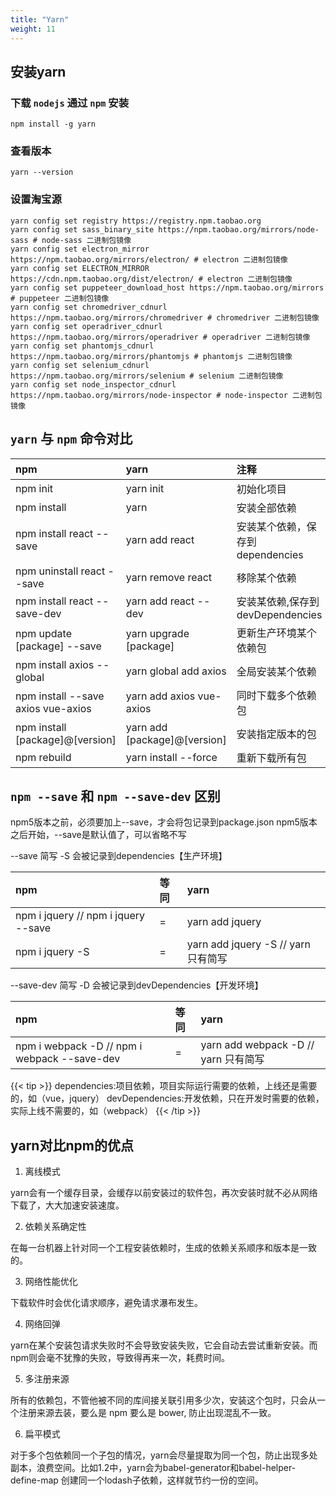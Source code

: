 ```yaml
---
title: "Yarn"
weight: 11
---
```


## 安装yarn

### 下载 `nodejs` 通过 `npm` 安装

```shell
npm install -g yarn
```

### 查看版本

```shell
yarn --version
```

### 设置淘宝源

```shell
yarn config set registry https://registry.npm.taobao.org
yarn config set sass_binary_site https://npm.taobao.org/mirrors/node-sass # node-sass 二进制包镜像
yarn config set electron_mirror https://npm.taobao.org/mirrors/electron/ # electron 二进制包镜像
yarn config set ELECTRON_MIRROR https://cdn.npm.taobao.org/dist/electron/ # electron 二进制包镜像
yarn config set puppeteer_download_host https://npm.taobao.org/mirrors # puppeteer 二进制包镜像
yarn config set chromedriver_cdnurl https://npm.taobao.org/mirrors/chromedriver # chromedriver 二进制包镜像
yarn config set operadriver_cdnurl https://npm.taobao.org/mirrors/operadriver # operadriver 二进制包镜像
yarn config set phantomjs_cdnurl https://npm.taobao.org/mirrors/phantomjs # phantomjs 二进制包镜像
yarn config set selenium_cdnurl https://npm.taobao.org/mirrors/selenium # selenium 二进制包镜像
yarn config set node_inspector_cdnurl https://npm.taobao.org/mirrors/node-inspector # node-inspector 二进制包镜像
```

## `yarn` 与 `npm` 命令对比

| npm                                | yarn                         | 注释                              |
| :--------------------------------- | :--------------------------- | :-------------------------------- |
| npm init                           | yarn init                    | 初始化项目                        |
| npm install                        | yarn                         | 安装全部依赖                      |
| npm install react --save           | yarn add react               | 安装某个依赖，保存到 dependencies |
| npm uninstall react --save         | yarn remove react            | 移除某个依赖                      |
| npm install react --save-dev       | yarn add react --dev         | 安装某依赖,保存到 devDependencies |
| npm update [package] --save        | yarn upgrade [package]       | 更新生产环境某个依赖包            |
| npm install axios --global         | yarn global add axios        | 全局安装某个依赖                  |
| npm install --save axios vue-axios | yarn add axios vue-axios     | 同时下载多个依赖包                |
| npm install [package]@[version]    | yarn add [package]@[version] | 安装指定版本的包                  |
| npm rebuild                        | yarn install --force         | 重新下载所有包                    |

## `npm --save` 和 `npm --save-dev` 区别

npm5版本之前，必须要加上--save，才会将包记录到package.json
npm5版本之后开始，--save是默认值了，可以省略不写

--save 简写 -S 会被记录到dependencies【生产环境】

| npm                                 | 等同 | yarn                                |
| :---------------------------------- | :--- | :---------------------------------- |
| npm i jquery // npm i jquery --save | =    | yarn add jquery                     |
| npm i jquery -S                     | =    | yarn add jquery -S // yarn 只有简写 |

--save-dev 简写 -D 会被记录到devDependencies【开发环境】


| npm                                          | 等同 | yarn                                 |
| :------------------------------------------- | :--- | :----------------------------------- |
| npm i webpack -D // npm i webpack --save-dev | =    | yarn add webpack -D // yarn 只有简写 |

{{< tip >}}
dependencies:项目依赖，项目实际运行需要的依赖，上线还是需要的，如（vue，jquery）
devDependencies:开发依赖，只在开发时需要的依赖，实际上线不需要的，如（webpack）
{{< /tip >}}

## yarn对比npm的优点

1. 离线模式

yarn会有一个缓存目录，会缓存以前安装过的软件包，再次安装时就不必从网络下载了，大大加速安装速度。

2. 依赖关系确定性

在每一台机器上针对同一个工程安装依赖时，生成的依赖关系顺序和版本是一致的。

3. 网络性能优化

下载软件时会优化请求顺序，避免请求瀑布发生。

4. 网络回弹

yarn在某个安装包请求失败时不会导致安装失败，它会自动去尝试重新安装。而npm则会毫不犹豫的失败，导致得再来一次，耗费时间。

5. 多注册来源

所有的依赖包，不管他被不同的库间接关联引用多少次，安装这个包时，只会从一个注册来源去装，要么是 npm 要么是 bower, 防止出现混乱不一致。

6. 扁平模式

对于多个包依赖同一个子包的情况，yarn会尽量提取为同一个包，防止出现多处副本，浪费空间。比如1.2中，yarn会为babel-generator和babel-helper-define-map 创建同一个lodash子依赖，这样就节约一份的空间。
